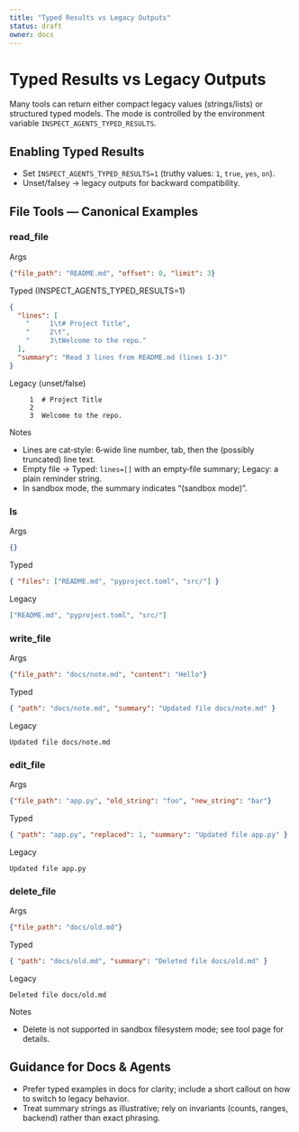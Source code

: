 ```yaml
---
title: "Typed Results vs Legacy Outputs"
status: draft
owner: docs
---
```


# Typed Results vs Legacy Outputs

Many tools can return either compact legacy values (strings/lists) or structured typed models. The mode is controlled by the environment variable `INSPECT_AGENTS_TYPED_RESULTS`.

## Enabling Typed Results
- Set `INSPECT_AGENTS_TYPED_RESULTS=1` (truthy values: `1`, `true`, `yes`, `on`).
- Unset/falsey → legacy outputs for backward compatibility.

## File Tools — Canonical Examples

### read_file

Args
```json
{"file_path": "README.md", "offset": 0, "limit": 3}
```

Typed (INSPECT_AGENTS_TYPED_RESULTS=1)
```json
{
  "lines": [
    "     1\t# Project Title",
    "     2\t",
    "     3\tWelcome to the repo."
  ],
  "summary": "Read 3 lines from README.md (lines 1-3)"
}
```

Legacy (unset/false)
```
     1	# Project Title
     2	
     3	Welcome to the repo.
```

Notes
- Lines are cat‑style: 6‑wide line number, tab, then the (possibly truncated) line text.
- Empty file → Typed: `lines=[]` with an empty‑file summary; Legacy: a plain reminder string.
- In sandbox mode, the summary indicates “(sandbox mode)”.

### ls

Args
```json
{}
```

Typed
```json
{ "files": ["README.md", "pyproject.toml", "src/"] }
```

Legacy
```json
["README.md", "pyproject.toml", "src/"]
```

### write_file

Args
```json
{"file_path": "docs/note.md", "content": "Hello"}
```

Typed
```json
{ "path": "docs/note.md", "summary": "Updated file docs/note.md" }
```

Legacy
```
Updated file docs/note.md
```

### edit_file

Args
```json
{"file_path": "app.py", "old_string": "foo", "new_string": "bar"}
```

Typed
```json
{ "path": "app.py", "replaced": 1, "summary": "Updated file app.py" }
```

Legacy
```
Updated file app.py
```

### delete_file

Args
```json
{"file_path": "docs/old.md"}
```

Typed
```json
{ "path": "docs/old.md", "summary": "Deleted file docs/old.md" }
```

Legacy
```
Deleted file docs/old.md
```

Notes
- Delete is not supported in sandbox filesystem mode; see tool page for details.

## Guidance for Docs & Agents
- Prefer typed examples in docs for clarity; include a short callout on how to switch to legacy behavior.
- Treat summary strings as illustrative; rely on invariants (counts, ranges, backend) rather than exact phrasing.

